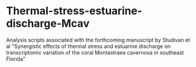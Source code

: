 # Thermal-stress-estuarine-discharge-Mcav
 Analysis scripts associated with the forthcoming manuscript by Studivan et al "Synergistic effects of thermal stress and estuarine discharge on transcriptomic variation of the coral Montastraea cavernosa in southeast Florida"
